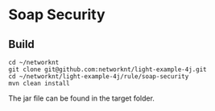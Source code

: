# Soap Security

## Build

```
cd ~/networknt
git clone git@github.com:networknt/light-example-4j.git
cd ~/networknt/light-example-4j/rule/soap-security
mvn clean install
```

The jar file can be found in the target folder.

